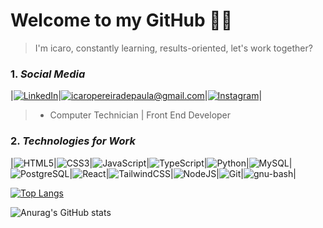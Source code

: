 # Welcome to my GitHub 👋👋
>I'm icaro, constantly learning, results-oriented, let's work together?
### 1. *Social Media*
|[![LinkedIn](https://img.shields.io/badge/linkedin-%230077B5.svg?style=for-the-badge&logo=linkedin&logoColor=white)](www.linkedin.com/in/ikrodev)|[![icaropereiradepaula@gmail.com](https://img.shields.io/badge/Gmail-D14836?style=for-the-badge&logo=gmail&logoColor=white)](mailto:icaropereiradepaula@gmail.com)|[![Instagram](https://img.shields.io/badge/Instagram-%23E4405F.svg?style=for-the-badge&logo=Instagram&logoColor=white)](https://www.instagram.com/ikro.dev/)|


> * Computer Technician | Front End Developer 
### 2. *Technologies for Work*
|![HTML5](https://img.shields.io/badge/html5-%23E34F26.svg?style=for-the-badge&logo=html5&logoColor=white)|![CSS3](https://img.shields.io/badge/CSS3-1572B6?style=for-the-badge&logo=css3&logoColor=white)|![JavaScript](https://img.shields.io/badge/JavaScript-F7DF1E?style=for-the-badge&logo=javascript&logoColor=black)|![TypeScript](https://img.shields.io/badge/TypeScript-007ACC?style=for-the-badge&logo=typescript&logoColor=white)|![Python](https://img.shields.io/badge/python-3670A0?style=for-the-badge&logo=python&logoColor=ffdd54)|![MySQL](https://img.shields.io/badge/MySQL-00000F?style=for-the-badge&logo=mysql&logoColor=white)|![PostgreSQL](https://img.shields.io/badge/PostgreSQL-000?style=for-the-badge&logo=postgresql)|![React](https://img.shields.io/badge/React-20232A?style=for-the-badge&logo=react&logoColor=61DAFB)|![TailwindCSS](https://img.shields.io/badge/Tailwind_CSS-38B2AC?style=for-the-badge&logo=tailwind-css&logoColor=white)|![NodeJS](https://img.shields.io/badge/node.js-6DA55F?style=for-the-badge&logo=node.js&logoColor=white)|![Git](https://img.shields.io/badge/GIT-E44C30?style=for-the-badge&logo=git&logoColor=white)|![gnu-bash](https://img.shields.io/badge/GNU%20Bash-4EAA25?style=for-the-badge&logo=GNU%20Bash&logoColor=white)|


[![Top Langs](https://github-readme-stats.vercel.app/api/top-langs/?username=IKRO277&layout=donut)](https://github.com/anuraghazra/github-readme-stats)

![Anurag's GitHub stats](https://github-readme-stats.vercel.app/api?username=anuraghazra&show_icons=true&theme=radical)
